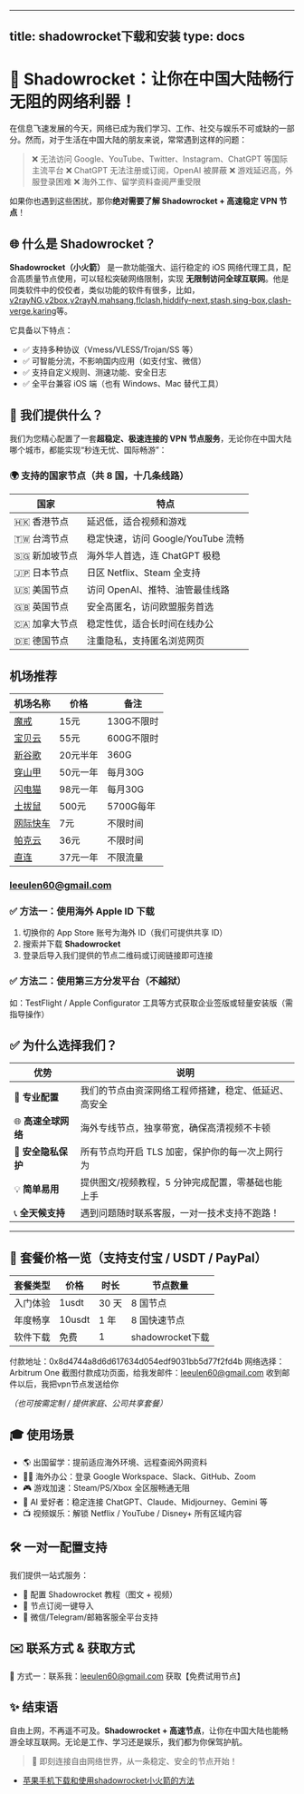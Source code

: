 
---
title: shadowrocket下载和安装
type: docs
---


# 🚀 Shadowrocket：让你在中国大陆畅行无阻的网络利器！

在信息飞速发展的今天，网络已成为我们学习、工作、社交与娱乐不可或缺的一部分。然而，对于生活在中国大陆的朋友来说，常常遇到这样的问题：

> ❌ 无法访问 Google、YouTube、Twitter、Instagram、ChatGPT 等国际主流平台
> ❌ ChatGPT 无法注册或订阅，OpenAI 被屏蔽
> ❌ 游戏延迟高，外服登录困难
> ❌ 海外工作、留学资料查阅严重受限

如果你也遇到这些困扰，那你**绝对需要了解 Shadowrocket + 高速稳定 VPN 节点**！



## 🌐 什么是 Shadowrocket？

**Shadowrocket（小火箭）** 是一款功能强大、运行稳定的 iOS 网络代理工具，配合高质量节点使用，可以轻松突破网络限制，实现 **无限制访问全球互联网**。他是同类软件中的佼佼者，类似功能的软件有很多，比如， [v2rayNG](https://getfreevpn.info/zh/docs/vpn%E6%95%99%E7%A8%8B/%E4%B8%8B%E8%BD%BD%E5%92%8C%E4%BD%BF%E7%94%A8v2rayNG-VPN/),[v2box](https://v2box.pro),[v2rayN](https://getfreevpn.info/zh/docs/vpn%E6%95%99%E7%A8%8B/%E4%B8%8B%E8%BD%BD%E5%B9%B6%E4%BD%BF%E7%94%A8v2rayN%E8%BD%AF%E4%BB%B6/),[mahsang](https://mahsang.pro),[flclash](https://flclash.xyz),[hiddify-next](https://hiddify.me),[stash](https://getfreevpn.info/zh/docs/vpn%E6%95%99%E7%A8%8B/%E4%B8%8B%E8%BD%BD%E5%92%8C%E4%BD%BF%E7%94%A8-stash-VPN/),[sing-box](https://sing-box.info),[clash-verge](https://github.com/clash-verge-rev/clash-verge-rev),[karing](https://karing.biz)等。

它具备以下特点：

* ✅ 支持多种协议（Vmess/VLESS/Trojan/SS 等）
* ✅ 可智能分流，不影响国内应用（如支付宝、微信）
* ✅ 支持自定义规则、测速功能、安全日志
* ✅ 全平台兼容 iOS 端（也有 Windows、Mac 替代工具）


## 🚀 我们提供什么？

我们为您精心配置了一套**超稳定、极速连接的 VPN 节点服务**，无论你在中国大陆哪个城市，都能实现“秒连无忧、国际畅游”：

### 🌍 支持的国家节点（共 8 国，十几条线路）

| 国家         | 特点                        |
| ---------- | ------------------------- |
| 🇭🇰 香港节点  | 延迟低，适合视频和游戏               |
| 🇹🇼 台湾节点  | 稳定快速，访问 Google/YouTube 流畅 |
| 🇸🇬 新加坡节点 | 海外华人首选，连 ChatGPT 极稳       |
| 🇯🇵 日本节点  | 日区 Netflix、Steam 全支持      |
| 🇺🇸 美国节点  | 访问 OpenAI、推特、油管最佳线路       |
| 🇬🇧 英国节点  | 安全高匿名，访问欧盟服务首选            |
| 🇨🇦 加拿大节点 | 稳定性优，适合长时间在线办公            |
| 🇩🇪 德国节点  | 注重隐私，支持匿名浏览网页             |



## 机场推荐

| 机场名称 | 价格 | 备注     |
|------|----------|--------------|
| [魔戒](https://www.mojie.me/#/register?code=BpCuERz0)    | 15元     | 130G不限时 |
| [宝贝云](https://web1.bby011.com/#/register?code=8xTTMr2f)    | 55元     | 600G不限时   |
| [新谷歌](https://xingoogle0.cc/auth/register?code=in46IT)    | 20元半年     | 360G       |
| [穿山甲](https://af001.affcsj.com/#/register?code=kfW7nuyP)    | 50元一年     | 每月30G   |
| [闪电猫](https://webinv02.sc-aff.cc/auth/register?code=ZqlwT1UL)    | 98元一年     | 每月30G       |
| [土拔鼠](https://tuboshu.io/auth/register?code=6ulsZW)    | 500元     | 5700G每年       |
| [网际快车](https://wjkc66.vip?c=REZUOC)    | 7元     | 不限时间       |
| [帕克云](https://jump.923ka.com/#login?code=Ax6eLJs9)    | 36元     | 不限时间       |
| [直连](https://bnb.lat/buy/3)    | 37元一年     | 不限流量       |

### leeulen60@gmail.com




### ✅ 方法一：使用海外 Apple ID 下载

1. 切换你的 App Store 账号为海外 ID（我们可提供共享 ID）
2. 搜索并下载 **Shadowrocket**
3. 登录后导入我们提供的节点二维码或订阅链接即可连接

### ✅ 方法二：使用第三方分发平台（不越狱）

如：TestFlight / Apple Configurator 工具等方式获取企业签版或轻量安装版（需指导操作）



## ✅ 为什么选择我们？

| 优势            | 说明                         |
| ------------- | -------------------------- |
| 🧠 **专业配置**   | 我们的节点由资深网络工程师搭建，稳定、低延迟、高安全 |
| 🌐 **高速全球网络** | 海外专线节点，独享带宽，确保高清视频不卡顿      |
| 🔐 **安全隐私保护** | 所有节点均开启 TLS 加密，保护你的每一次上网行为 |
| 💡 **简单易用**   | 提供图文/视频教程，5 分钟完成配置，零基础也能上手 |
| 📞 **全天候支持**  | 遇到问题随时联系客服，一对一技术支持不跑路！     |

---

## 🛒 套餐价格一览（支持支付宝 / USDT / PayPal）

| 套餐类型   | 价格    | 时长    | 节点数量        |
| ------ | ----- | ----- | ----------- |
| 入门体验   | 1usdt  | 30 天   | 8 国节点       |
| 年度畅享   | 10usdt | 1 年  | 8 国快速节点     |
| 软件下载 | 免费   | 1  | shadowrocket下载    |

付款地址：0x8d4744a8d6d617634d054edf9031bb5d77f2fd4b 网络选择：Arbitrum One
截图付款成功页面，给我发邮件：leeulen60@gmail.com
收到邮件以后，我把vpn节点发送给你

*（也可按需定制 / 提供家庭、公司共享套餐）*



## 🎓 使用场景

* 🌎 出国留学：提前适应海外环境、远程查阅外网资料
* 🧑‍💻 海外办公：登录 Google Workspace、Slack、GitHub、Zoom
* 🎮 游戏加速：Steam/PS/Xbox 全区服畅通无阻
* 🤖 AI 爱好者：稳定连接 ChatGPT、Claude、Midjourney、Gemini 等
* 📺 视频娱乐：解锁 Netflix / YouTube / Disney+ 所有区域内容



## 🛠 一对一配置支持

我们提供一站式服务：

* 🔧 配置 Shadowrocket 教程（图文 + 视频）
* 🧩 节点订阅一键导入
* 💬 微信/Telegram/邮箱客服全平台支持



## ✉️ 联系方式 & 获取方式

📮 方式一：联系我：leeulen60@gmail.com 获取【免费试用节点】



## ✨ 结束语

自由上网，不再遥不可及。**Shadowrocket + 高速节点**，让你在中国大陆也能畅游全球互联网。无论是工作、学习还是娱乐，我们都为你保驾护航。

> 🎉 即刻连接自由网络世界，从一条稳定、安全的节点开始！

- [苹果手机下载和使用shadowrocket小火箭的方法](https://shadowrocket.ink/zh/docs/example/%E8%8B%B9%E6%9E%9C%E6%89%8B%E6%9C%BA%E5%A6%82%E4%BD%95%E4%B8%8B%E8%BD%BD%E5%92%8C%E4%BD%BF%E7%94%A8shadowrocket-%E5%B0%8F%E7%81%AB%E7%AE%AD/)


